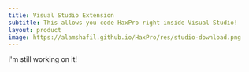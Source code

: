 ```yaml
---
title: Visual Studio Extension
subtitle: This allows you code HaxPro right inside Visual Studio!
layout: product
image: https://alamshafil.github.io/HaxPro/res/studio-download.png
---
```


I'm still working on it!